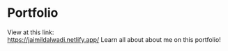 # Portfolio
View at this link:  
https://jaimildalwadi.netlify.app/
Learn all about about me on this portfolio!
